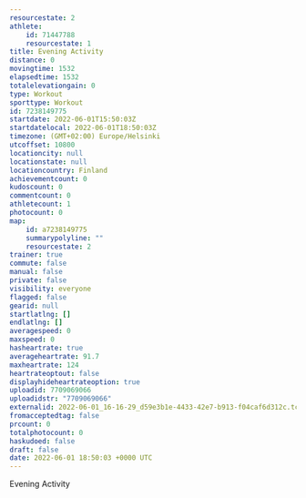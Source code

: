 ```yaml
---
resourcestate: 2
athlete:
    id: 71447788
    resourcestate: 1
title: Evening Activity
distance: 0
movingtime: 1532
elapsedtime: 1532
totalelevationgain: 0
type: Workout
sporttype: Workout
id: 7238149775
startdate: 2022-06-01T15:50:03Z
startdatelocal: 2022-06-01T18:50:03Z
timezone: (GMT+02:00) Europe/Helsinki
utcoffset: 10800
locationcity: null
locationstate: null
locationcountry: Finland
achievementcount: 0
kudoscount: 0
commentcount: 0
athletecount: 1
photocount: 0
map:
    id: a7238149775
    summarypolyline: ""
    resourcestate: 2
trainer: true
commute: false
manual: false
private: false
visibility: everyone
flagged: false
gearid: null
startlatlng: []
endlatlng: []
averagespeed: 0
maxspeed: 0
hasheartrate: true
averageheartrate: 91.7
maxheartrate: 124
heartrateoptout: false
displayhideheartrateoption: true
uploadid: 7709069066
uploadidstr: "7709069066"
externalid: 2022-06-01_16-16-29_d59e3b1e-4433-42e7-b913-f04caf6d312c.tcx
fromacceptedtag: false
prcount: 0
totalphotocount: 0
haskudoed: false
draft: false
date: 2022-06-01 18:50:03 +0000 UTC
---
```

Evening Activity